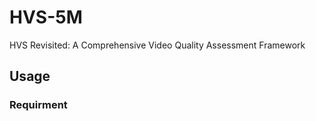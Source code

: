 # HVS-5M
HVS Revisited: A Comprehensive Video Quality Assessment  Framework
## Usage
### Requirment
